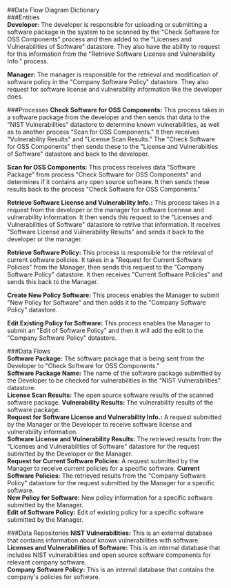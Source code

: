 ##Data Flow Diagram Dictionary  
###Entities  
**Developer:** The developer is responsible for uploading or submitting a software package in the system to be scanned by the "Check Software for OSS Components" process and then added to the "Licenses and Vulnerabilities of Software" datastore. They also have the ability to request for this information from the "Retrieve Software License and Vulnerability Info." process.

**Manager:** The manager is responsible for the retrieval and modification of software policy in the "Company Software Policy" datastore. They also request for software license and vulnerability information like the developer does.  


###Processes
**Check Software for OSS Components:** This process takes in a software package from the developer and then sends that data to the "NIST Vulnerabilities" datastore to determine known vulnerabilities, as well as to another process "Scan for OSS Components." It then receives "Vulnerability Results" and "License Scan Results." The "Check Software for OSS Components" then sends these to the "License and Vulnerabiities of Software" datastore and back to the developer.

**Scan for OSS Components:** This process receives data "Software Package" from process "Check Software for OSS Components" and determines if it contains any open source software. It then sends these results back to the process "Check Software for OSS Components."

**Retrieve Software License and Vulnerability Info.:** This process takes in a request from the developer or the manager for software licennse and vulnerability information. It then sends this request to the "Licenses and Vulnerabilities of Software" datastore to retrive that information. It receives "Software License and Vulnerability Results" and sends it back to the developer or the manager.

**Retrieve Software Policy:** This process is responsible for the retrieval of current software policies. It takes in a "Request for Current Software Policies" from the Manager, then sends this request to the "Company Software Policy" datastore. It then receives "Current Software Policies" and sends this back to the Manager.

**Create New Policy Software:** This process enables the Manager to submit "New Policy for Software" and then adds it to the "Company Software Policy" datastore.

**Edit Existing Policy for Software:** This process enables the Manager to submit an "Edit of Software Policy" and then it will add the edit to the "Company Software Policy" datastore.


###Data Flows  
**Software Package:** The software package that is being sent from the Developer to "Check Software for OSS Components."  
**Software Package Name:** The name of the software package submitted by the Developer to be checked for vulnerabilities in the "NIST Vulnerabilities" datastore.  
**License Scan Results:** The open source software results of the scanned software package.
**Vulnerability Results:** The vulnerability results of the software package.  
**Request for Software License and Vulnerability Info.:** A request submitted by the Manager or the Developer to receive software license and vulnerability information.  
**Software License and Vulnerability Results:** The retrieved results from the "Licenses and Vulnerabilities of Software" datastore for the request submitted by the Developer or the Manager.  
**Request for Current Software Policies:**  A request submitted by the Manager to receive current policies for a specific software.
**Current Software Policies:** The retrieved results from the "Company Software Policy" datastore for the request submitted by the Manager for a specific software.  
**New Policy for Software:** New policy information for a specific software submitted by the Manager.  
**Edit of Software Policy:** Edit of existing policy for a specific software submitted by the Manager.  



###Data Repositories
**NIST Vulnerabilities:** This is an external database that contains information about known vulnerabilities with software.  
**Licenses and Vulnerabilities of Software:** This is an internal database that includes NIST vulnerabilities and open source software components for relevant company software.  
**Company Software Policy:** This is an internal database that contains the company's policies for software.
